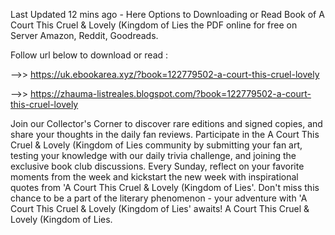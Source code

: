 Last Updated 12 mins ago - Here Options to Downloading or Read Book of A Court This Cruel & Lovely (Kingdom of Lies the PDF online for free on Server Amazon, Reddit, Goodreads.
 
Follow url below to download or read :
 
-->> https://uk.ebookarea.xyz/?book=122779502-a-court-this-cruel-lovely
 
-->> https://zhauma-listreales.blogspot.com/?book=122779502-a-court-this-cruel-lovely
 
Join our Collector's Corner to discover rare editions and signed copies, and share your thoughts in the daily fan reviews.
Participate in the A Court This Cruel & Lovely (Kingdom of Lies community by submitting your fan art, testing your knowledge with our daily trivia challenge, and joining the exclusive book club discussions.
Every Sunday, reflect on your favorite moments from the week and kickstart the new week with inspirational quotes from 'A Court This Cruel & Lovely (Kingdom of Lies'. Don't miss this chance to be a part of the literary phenomenon - your adventure with 'A Court This Cruel & Lovely (Kingdom of Lies' awaits! A Court This Cruel & Lovely (Kingdom of Lies.
